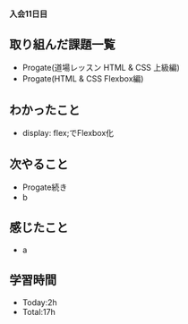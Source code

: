 #### 入会11日目
## 取り組んだ課題一覧
- Progate(道場レッスン HTML & CSS 上級編)
- Progate(HTML & CSS Flexbox編)
## わかったこと
- display: flex;でFlexbox化
## 次やること
- Progate続き
- b
## 感じたこと
- a
## 学習時間
- Today:2h
- Total:17h
